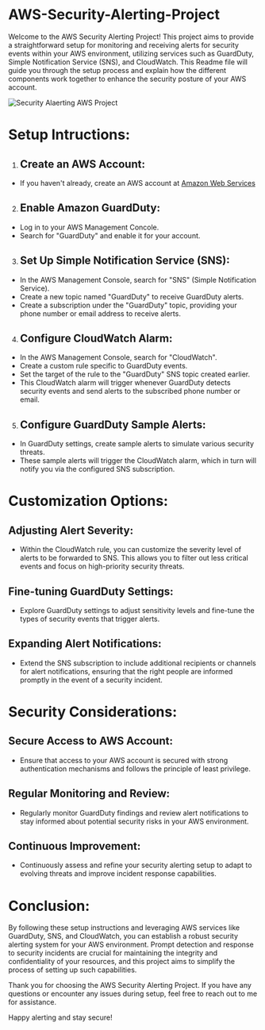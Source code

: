 # AWS-Security-Alerting-Project
Welcome to the AWS Security Alerting Project! This project aims to provide a straightforward setup for monitoring and receiving alerts for security events within your AWS environment, utilizing services such as GuardDuty, Simple Notification Service (SNS), and CloudWatch. This Readme file will guide you through the setup process and explain how the different components work together to enhance the security posture of your AWS account.


![Security Alaerting AWS Project](https://github.com/AgbiiEmmanuel/AWS-Security-Alerting-Project/assets/159606680/a5c6b249-2410-486d-9e51-fed1eb1ea339)

# Setup Intructions:
1. ## Create an AWS Account:
* If you haven't already, create an AWS account at [Amazon Web Services](https://aws.amazon.com/)

2. ## Enable Amazon GuardDuty:
* Log in to your AWS Management Concole.
* Search for "GuardDuty" and enable it for your account.

3. ## Set Up Simple Notification Service (SNS):
* In the AWS Management Console, search for "SNS" (Simple Notification Service).
* Create a new topic named "GuardDuty" to receive GuardDuty alerts.
* Create a subscription under the "GuardDuty" topic, providing your phone number or email address to receive alerts.

4. ## Configure CloudWatch Alarm:
* In the AWS Management Console, search for "CloudWatch".
* Create a custom rule specific to GuardDuty events.
* Set the target of the rule to the "GuardDuty" SNS topic created earlier.
* This CloudWatch alarm will trigger whenever GuardDuty detects security events and send alerts to the subscribed phone number or email.

5. ## Configure GuardDuty Sample Alerts:
* In GuardDuty settings, create sample alerts to simulate various security threats.
* These sample alerts will trigger the CloudWatch alarm, which in turn will notify you via the configured SNS subscription.
# Customization Options:
## Adjusting Alert Severity:
* Within the CloudWatch rule, you can customize the severity level of alerts to be forwarded to SNS. This allows you to filter out less critical events and focus on high-priority security threats.
## Fine-tuning GuardDuty Settings:
* Explore GuardDuty settings to adjust sensitivity levels and fine-tune the types of security events that trigger alerts.
## Expanding Alert Notifications:
* Extend the SNS subscription to include additional recipients or channels for alert notifications, ensuring that the right people are informed promptly in the event of a security incident.

# Security Considerations:
## Secure Access to AWS Account:
* Ensure that access to your AWS account is secured with strong authentication mechanisms and follows the principle of least privilege.
## Regular Monitoring and Review:
* Regularly monitor GuardDuty findings and review alert notifications to stay informed about potential security risks in your AWS environment.
## Continuous Improvement:
* Continuously assess and refine your security alerting setup to adapt to evolving threats and improve incident response capabilities.

# Conclusion:
By following these setup instructions and leveraging AWS services like GuardDuty, SNS, and CloudWatch, you can establish a robust security alerting system for your AWS environment. Prompt detection and response to security incidents are crucial for maintaining the integrity and confidentiality of your resources, and this project aims to simplify the process of setting up such capabilities.

Thank you for choosing the AWS Security Alerting Project. If you have any questions or encounter any issues during setup, feel free to reach out to me for assistance.

Happy alerting and stay secure!
